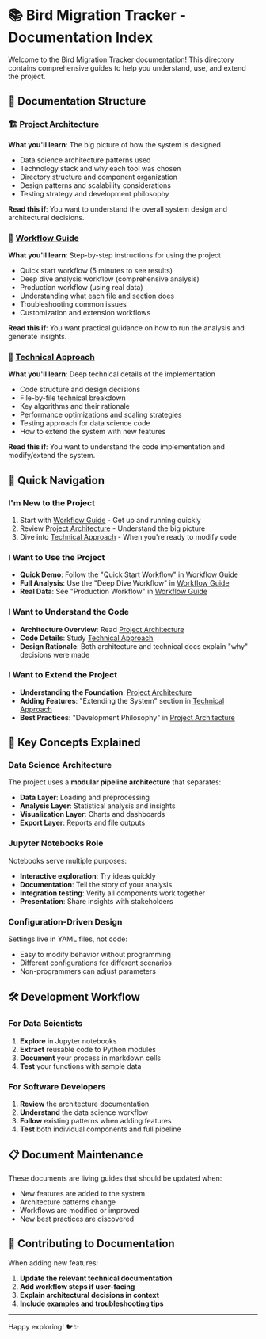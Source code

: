 # 📚 Bird Migration Tracker - Documentation Index

Welcome to the Bird Migration Tracker documentation! This directory contains comprehensive guides to help you understand, use, and extend the project.

## 📖 Documentation Structure

### 🏗️ [Project Architecture](project_architecture.md)
**What you'll learn**: The big picture of how the system is designed
- Data science architecture patterns used
- Technology stack and why each tool was chosen
- Directory structure and component organization
- Design patterns and scalability considerations
- Testing strategy and development philosophy

**Read this if**: You want to understand the overall system design and architectural decisions.

### 🔄 [Workflow Guide](workflow_guide.md) 
**What you'll learn**: Step-by-step instructions for using the project
- Quick start workflow (5 minutes to see results)
- Deep dive analysis workflow (comprehensive analysis)
- Production workflow (using real data)
- Understanding what each file and section does
- Troubleshooting common issues
- Customization and extension workflows

**Read this if**: You want practical guidance on how to run the analysis and generate insights.

### 🔧 [Technical Approach](technical_approach.md)
**What you'll learn**: Deep technical details of the implementation
- Code structure and design decisions
- File-by-file technical breakdown
- Key algorithms and their rationale
- Performance optimizations and scaling strategies
- Testing approach for data science code
- How to extend the system with new features

**Read this if**: You want to understand the code implementation and modify/extend the system.

## 🚀 Quick Navigation

### I'm New to the Project
1. Start with [Workflow Guide](workflow_guide.md) - Get up and running quickly
2. Review [Project Architecture](project_architecture.md) - Understand the big picture
3. Dive into [Technical Approach](technical_approach.md) - When you're ready to modify code

### I Want to Use the Project
- **Quick Demo**: Follow the "Quick Start Workflow" in [Workflow Guide](workflow_guide.md)
- **Full Analysis**: Use the "Deep Dive Workflow" in [Workflow Guide](workflow_guide.md)
- **Real Data**: See "Production Workflow" in [Workflow Guide](workflow_guide.md)

### I Want to Understand the Code
- **Architecture Overview**: Read [Project Architecture](project_architecture.md)
- **Code Details**: Study [Technical Approach](technical_approach.md)
- **Design Rationale**: Both architecture and technical docs explain "why" decisions were made

### I Want to Extend the Project
- **Understanding the Foundation**: [Project Architecture](project_architecture.md)
- **Adding Features**: "Extending the System" section in [Technical Approach](technical_approach.md)
- **Best Practices**: "Development Philosophy" in [Project Architecture](project_architecture.md)

## 🎯 Key Concepts Explained

### Data Science Architecture
The project uses a **modular pipeline architecture** that separates:
- **Data Layer**: Loading and preprocessing
- **Analysis Layer**: Statistical analysis and insights
- **Visualization Layer**: Charts and dashboards  
- **Export Layer**: Reports and file outputs

### Jupyter Notebooks Role
Notebooks serve multiple purposes:
- **Interactive exploration**: Try ideas quickly
- **Documentation**: Tell the story of your analysis
- **Integration testing**: Verify all components work together
- **Presentation**: Share insights with stakeholders

### Configuration-Driven Design
Settings live in YAML files, not code:
- Easy to modify behavior without programming
- Different configurations for different scenarios
- Non-programmers can adjust parameters

## 🛠️ Development Workflow

### For Data Scientists
1. **Explore** in Jupyter notebooks
2. **Extract** reusable code to Python modules
3. **Document** your process in markdown cells
4. **Test** your functions with sample data

### For Software Developers
1. **Review** the architecture documentation
2. **Understand** the data science workflow
3. **Follow** existing patterns when adding features
4. **Test** both individual components and full pipeline

## 📋 Document Maintenance

These documents are living guides that should be updated when:
- New features are added to the system
- Architecture patterns change
- Workflows are modified or improved
- New best practices are discovered

## 🤝 Contributing to Documentation

When adding new features:
1. **Update the relevant technical documentation**
2. **Add workflow steps if user-facing**
3. **Explain architectural decisions in context**
4. **Include examples and troubleshooting tips**

---

Happy exploring! 🐦✨
